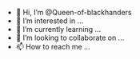 - 👋 Hi, I’m @Queen-of-blackhanders
- 👀 I’m interested in ...
- 🌱 I’m currently learning ...
- 💞️ I’m looking to collaborate on ...
- 📫 How to reach me ...

<!---
Queen-of-blackhanders/Queen-of-blackhanders is a ✨ special ✨ repository because its `README.md` (this file) appears on your GitHub profile.
You can click the Preview link to take a look at your changes.
--->
